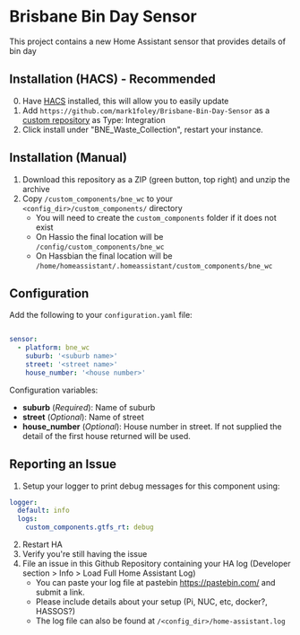 # Brisbane Bin Day Sensor

This project contains a new Home Assistant sensor that provides details of bin day

## Installation (HACS) - Recommended
0. Have [HACS](https://custom-components.github.io/hacs/installation/manual/) installed, this will allow you to easily update
1. Add `https://github.com/mark1foley/Brisbane-Bin-Day-Sensor` as a [custom repository](https://custom-components.github.io/hacs/usage/settings/#add-custom-repositories) as Type: Integration
2. Click install under "BNE_Waste_Collection", restart your instance.

## Installation (Manual)
1. Download this repository as a ZIP (green button, top right) and unzip the archive
2. Copy `/custom_components/bne_wc` to your `<config_dir>/custom_components/` directory
   * You will need to create the `custom_components` folder if it does not exist
   * On Hassio the final location will be `/config/custom_components/bne_wc`
   * On Hassbian the final location will be `/home/homeassistant/.homeassistant/custom_components/bne_wc`

## Configuration

Add the following to your `configuration.yaml` file:

```yaml

sensor:
  - platform: bne_wc
    suburb: '<suburb name>'
    street: '<street name>'
    house_number: '<house number>'
```

Configuration variables:

- **suburb** (*Required*): Name of suburb
- **street** (*Optional*): Name of street
- **house_number** (*Optional*): House number in street.  If not supplied the detail of the first house returned will be used.

## Reporting an Issue

1. Setup your logger to print debug messages for this component using:
```yaml
logger:
  default: info
  logs:
    custom_components.gtfs_rt: debug
```
2. Restart HA
3. Verify you're still having the issue
4. File an issue in this Github Repository containing your HA log (Developer section > Info > Load Full Home Assistant Log)
   * You can paste your log file at pastebin https://pastebin.com/ and submit a link.
   * Please include details about your setup (Pi, NUC, etc, docker?, HASSOS?)
   * The log file can also be found at `/<config_dir>/home-assistant.log`
